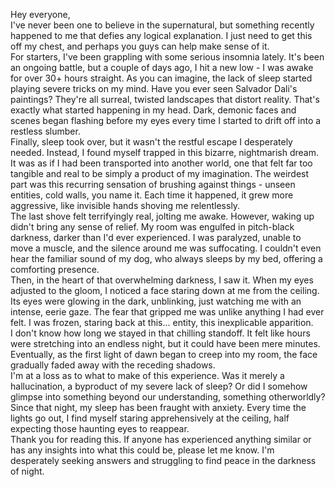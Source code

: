 Hey everyone,  
I've never been one to believe in the supernatural, but something recently happened to me that defies any logical explanation. I just need to get this off my chest, and perhaps you guys can help make sense of it.  
For starters, I've been grappling with some serious insomnia lately. It's been an ongoing battle, but a couple of days ago, I hit a new low - I was awake for over 30+ hours straight. As you can imagine, the lack of sleep started playing severe tricks on my mind. Have you ever seen Salvador Dali's paintings? They're all surreal, twisted landscapes that distort reality. That's exactly what started happening in my head. Dark, demonic faces and scenes began flashing before my eyes every time I started to drift off into a restless slumber.  
Finally, sleep took over, but it wasn't the restful escape I desperately needed. Instead, I found myself trapped in this bizarre, nightmarish dream. It was as if I had been transported into another world, one that felt far too tangible and real to be simply a product of my imagination. The weirdest part was this recurring sensation of brushing against things - unseen entities, cold walls, you name it. Each time it happened, it grew more aggressive, like invisible hands shoving me relentlessly.  
The last shove felt terrifyingly real, jolting me awake. However, waking up didn't bring any sense of relief. My room was engulfed in pitch-black darkness, darker than I'd ever experienced. I was paralyzed, unable to move a muscle, and the silence around me was suffocating. I couldn't even hear the familiar sound of my dog, who always sleeps by my bed, offering a comforting presence.  
Then, in the heart of that overwhelming darkness, I saw it. When my eyes adjusted to the gloom, I noticed a face staring down at me from the ceiling. Its eyes were glowing in the dark, unblinking, just watching me with an intense, eerie gaze. The fear that gripped me was unlike anything I had ever felt. I was frozen, staring back at this... entity, this inexplicable apparition.  
I don't know how long we stayed in that chilling standoff. It felt like hours were stretching into an endless night, but it could have been mere minutes. Eventually, as the first light of dawn began to creep into my room, the face gradually faded away with the receding shadows.  
I'm at a loss as to what to make of this experience. Was it merely a hallucination, a byproduct of my severe lack of sleep? Or did I somehow glimpse into something beyond our understanding, something otherworldly? Since that night, my sleep has been fraught with anxiety. Every time the lights go out, I find myself staring apprehensively at the ceiling, half expecting those haunting eyes to reappear.  
Thank you for reading this. If anyone has experienced anything similar or has any insights into what this could be, please let me know. I'm desperately seeking answers and struggling to find peace in the darkness of night.